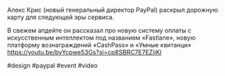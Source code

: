 
Алекс Крис (новый генеральный директор PayPal) раскрыл дорожную карту для следующей эры сервиса. 

В свежем апдейте он рассказал про новую систему оплаты с искусственным интеллектом под названием «Fastlane», новую платформу вознаграждений «CashPass» и «Умные квитанци» https://youtu.be/byYcpwe53Gs?si=cp8SBRC7E7EZiiKl

#design #paypal #event #video 